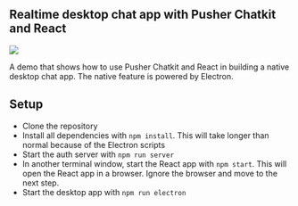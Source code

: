 ## Realtime desktop chat app with Pusher Chatkit and React

![](https://imgur.com/8kjt6sC.gif)

A demo that shows how to use Pusher Chatkit and React in building a native desktop chat app. The native feature is powered by Electron.

## Setup

- Clone the repository
- Install all dependencies with `npm install`. This will take longer than normal because of the Electron scripts
- Start the auth server with `npm run server`
- In another terminal window, start the React app with `npm start`. This will open the React app in a browser. Ignore the browser and move to the next step.
- Start the desktop app with `npm run electron`
